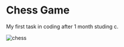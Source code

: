 # Chess Game

My first task in coding after 1 month studing c. 






![chess](https://user-images.githubusercontent.com/72104254/108405392-b58bdd80-7229-11eb-8104-69562dc2d3f9.jpg)
